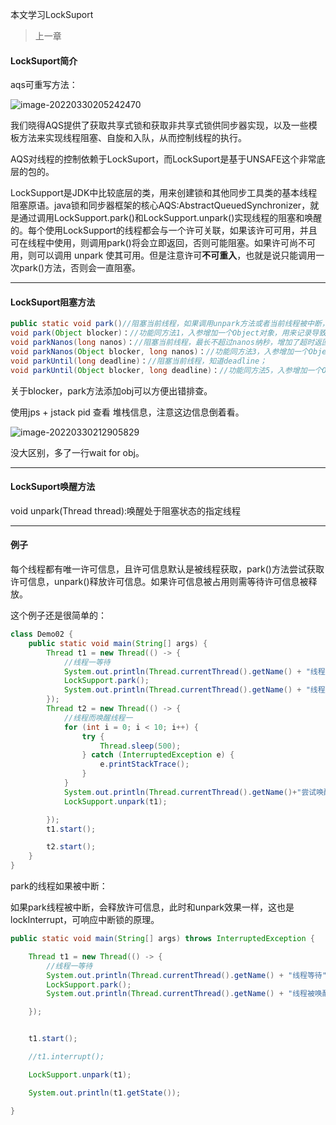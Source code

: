 本文学习LockSuport



> 上一章



#### LockSuport简介

aqs可重写方法：

![image-20220330205242470](/Users/rolyfish/Desktop/MyFoot/thead/thread11-locksuport.assets/image-20220330205242470.png)

 我们晓得AQS提供了获取共享式锁和获取非共享式锁供同步器实现，以及一些模板方法来实现线程阻塞、自旋和入队，从而控制线程的执行。

AQS对线程的控制依赖于LockSuport，而LockSuport是基于UNSAFE这个非常底层的包的。

  LockSupport是JDK中比较底层的类，用来创建锁和其他同步工具类的基本线程阻塞原语。java锁和同步器框架的核心AQS:AbstractQueuedSynchronizer，就是通过调用LockSupport.park()和LockSupport.unpark()实现线程的阻塞和唤醒的。每个使用LockSupport的线程都会与一个许可关联，如果该许可可用，并且可在线程中使用，则调用park()将会立即返回，否则可能阻塞。如果许可尚不可用，则可以调用 unpark 使其可用。但是注意许可**不可重入**，也就是说只能调用一次park()方法，否则会一直阻塞。



<hr>




#### LockSuport阻塞方法

```java
public static void park()//阻塞当前线程，如果调用unpark方法或者当前线程被中断，从能从park()方法中返回
void park(Object blocker)：//功能同方法1，入参增加一个Object对象，用来记录导致线程阻塞的阻塞对象，方便进行问题排查；
void parkNanos(long nanos)：//阻塞当前线程，最长不超过nanos纳秒，增加了超时返回的特性；
void parkNanos(Object blocker, long nanos)：//功能同方法3，入参增加一个Object对象，用来记录导致线程阻塞的阻塞对象，方便进行问题排查；
void parkUntil(long deadline)：//阻塞当前线程，知道deadline；
void parkUntil(Object blocker, long deadline)：//功能同方法5，入参增加一个Object对象，用来记录导致线程阻塞的阻塞对象，方便进行问题排查；
```

关于blocker，park方法添加obj可以方便出错排查。

使用jps + jstack pid 查看 堆栈信息，注意这边信息倒着看。

![image-20220330212905829](/Users/rolyfish/Desktop/MyFoot/thead/thread11-locksuport.assets/image-20220330212905829.png)

没大区别，多了一行wait for obj。



<hr>



#### LockSuport唤醒方法

void unpark(Thread thread):唤醒处于阻塞状态的指定线程



<hr>

#### 例子

每个线程都有唯一许可信息，且许可信息默认是被线程获取，park()方法尝试获取许可信息，unpark()释放许可信息。如果许可信息被占用则需等待许可信息被释放。



这个例子还是很简单的：

```java
class Demo02 {
    public static void main(String[] args) {
        Thread t1 = new Thread(() -> {
            //线程一等待
            System.out.println(Thread.currentThread().getName() + "线程等待");
            LockSupport.park();
            System.out.println(Thread.currentThread().getName() + "线程被唤醒，继续执行");
        });
        Thread t2 = new Thread(() -> {
            //线程而唤醒线程一
            for (int i = 0; i < 10; i++) {
                try {
                    Thread.sleep(500);
                } catch (InterruptedException e) {
                    e.printStackTrace();
                }
            }
            System.out.println(Thread.currentThread().getName()+"尝试唤醒"+t1.getName());
            LockSupport.unpark(t1);

        });
        t1.start();

        t2.start();
    }
}
```



park的线程如果被中断：

如果park线程被中断，会释放许可信息，此时和unpark效果一样，这也是lockInterrupt，可响应中断锁的原理。

```java
public static void main(String[] args) throws InterruptedException {

    Thread t1 = new Thread(() -> {
        //线程一等待
        System.out.println(Thread.currentThread().getName() + "线程等待");
        LockSupport.park();
        System.out.println(Thread.currentThread().getName() + "线程被唤醒，继续执行");

    });


    t1.start();

    //t1.interrupt();

    LockSupport.unpark(t1);

    System.out.println(t1.getState());

}
```

